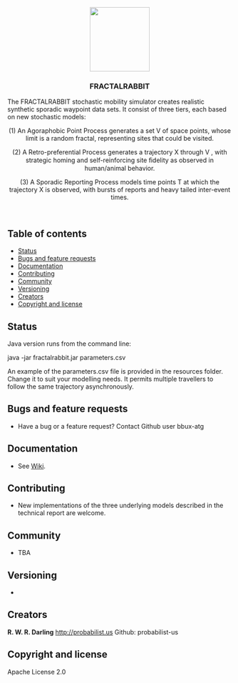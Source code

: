 <p align="center">
  <a href="URL">
    <img src="https://github.com/NationalSecurityAgency/fractalrabbit/blob/master/RabbitProfile.jpg.jpg" alt="" width=134 height=144>
  </a>

  <h3 align="center">FRACTALRABBIT</h3>
<p>
The FRACTALRABBIT stochastic mobility simulator creates realistic synthetic sporadic waypoint data sets. It consist of three tiers, each based on new stochastic models: </p>

  <p align="center">	
	 (1) An Agoraphobic Point Process generates a set V of space points, whose limit is a random fractal, representing sites that could be visited. </p>

  <p align="center">	(2) A Retro-preferential Process generates a trajectory X through V , with strategic homing and self-reinforcing site ﬁdelity as observed in human/animal behavior. </p>

  <p align="center">	 (3) A Sporadic Reporting Process models time points T at which the trajectory X is observed, with bursts of reports and heavy tailed inter-event times.</p>
  </p>
</p>

<br>

## Table of contents

- [Status](#status)
- [Bugs and feature requests](#bugs-and-feature-requests)
- [Documentation](#documentation)
- [Contributing](#contributing)
- [Community](#community)
- [Versioning](#versioning)
- [Creators](#creators)
- [Copyright and license](#copyright-and-license)

## Status
Java version runs from the command line:
<p>
	java -jar fractalrabbit.jar parameters.csv</p>
<p>	
An example of the parameters.csv file is provided in the resources folder.
Change it to suit your modelling needs. 
It permits multiple travellers to follow the same trajectory asynchronously.
</p>	

## Bugs and feature requests
- Have a bug or a feature request? Contact Github user bbux-atg

## Documentation
- See <a href="https://github.com/NationalSecurityAgency/fractalrabbit/wiki">Wiki</a>. 

## Contributing
- New implementations of the three underlying models described in the technical report are welcome.

## Community
- TBA

## Versioning
- 

## Creators

**R. W. R. Darling**
http://probabilist.us
Github: probabilist-us

## Copyright and license

Apache License 2.0

